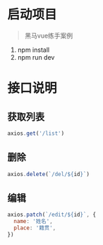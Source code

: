 # 启动项目
> 黑马vue练手案例

1. npm install
2. npm run dev

# 接口说明

## 获取列表

```javascript
axios.get('/list')
```

## 删除

```javascript
axios.delete(`/del/${id}`)
```

## 编辑

```javascript
axios.patch(`/edit/${id}`, {
  name: '姓名',
  place: '籍贯',
})
```
